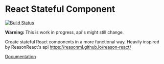 # React Stateful Component

[![Build Status](https://travis-ci.org/vejersele/react-stateful-component.svg?branch=master)](https://travis-ci.org/vejersele/react-stateful-component)

**Warning:** This is work in progress, api's might still change.

Create stateful React components in a more functional way. Heavily inspired by ReasonReact's api
https://reasonml.github.io/reason-react/

[Documentation](packages/react-stateful-component/Readme.md)
